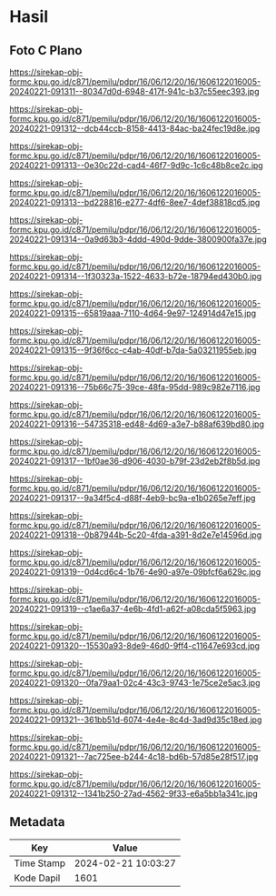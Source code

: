 # Hasil

## Foto C Plano

https://sirekap-obj-formc.kpu.go.id/c871/pemilu/pdpr/16/06/12/20/16/1606122016005-20240221-091311--80347d0d-6948-417f-941c-b37c55eec393.jpg

https://sirekap-obj-formc.kpu.go.id/c871/pemilu/pdpr/16/06/12/20/16/1606122016005-20240221-091312--dcb44ccb-8158-4413-84ac-ba24fec19d8e.jpg

https://sirekap-obj-formc.kpu.go.id/c871/pemilu/pdpr/16/06/12/20/16/1606122016005-20240221-091313--0e30c22d-cad4-46f7-9d9c-1c6c48b8ce2c.jpg

https://sirekap-obj-formc.kpu.go.id/c871/pemilu/pdpr/16/06/12/20/16/1606122016005-20240221-091313--bd228816-e277-4df6-8ee7-4def38818cd5.jpg

https://sirekap-obj-formc.kpu.go.id/c871/pemilu/pdpr/16/06/12/20/16/1606122016005-20240221-091314--0a9d63b3-4ddd-490d-9dde-3800900fa37e.jpg

https://sirekap-obj-formc.kpu.go.id/c871/pemilu/pdpr/16/06/12/20/16/1606122016005-20240221-091314--1f30323a-1522-4633-b72e-18794ed430b0.jpg

https://sirekap-obj-formc.kpu.go.id/c871/pemilu/pdpr/16/06/12/20/16/1606122016005-20240221-091315--65819aaa-7110-4d64-9e97-124914d47e15.jpg

https://sirekap-obj-formc.kpu.go.id/c871/pemilu/pdpr/16/06/12/20/16/1606122016005-20240221-091315--9f36f6cc-c4ab-40df-b7da-5a03211955eb.jpg

https://sirekap-obj-formc.kpu.go.id/c871/pemilu/pdpr/16/06/12/20/16/1606122016005-20240221-091316--75b66c75-39ce-48fa-95dd-989c982e7116.jpg

https://sirekap-obj-formc.kpu.go.id/c871/pemilu/pdpr/16/06/12/20/16/1606122016005-20240221-091316--54735318-ed48-4d69-a3e7-b88af639bd80.jpg

https://sirekap-obj-formc.kpu.go.id/c871/pemilu/pdpr/16/06/12/20/16/1606122016005-20240221-091317--1bf0ae36-d906-4030-b79f-23d2eb2f8b5d.jpg

https://sirekap-obj-formc.kpu.go.id/c871/pemilu/pdpr/16/06/12/20/16/1606122016005-20240221-091317--9a34f5c4-d88f-4eb9-bc9a-e1b0265e7eff.jpg

https://sirekap-obj-formc.kpu.go.id/c871/pemilu/pdpr/16/06/12/20/16/1606122016005-20240221-091318--0b87944b-5c20-4fda-a391-8d2e7e14596d.jpg

https://sirekap-obj-formc.kpu.go.id/c871/pemilu/pdpr/16/06/12/20/16/1606122016005-20240221-091319--0d4cd6c4-1b76-4e90-a97e-09bfcf6a629c.jpg

https://sirekap-obj-formc.kpu.go.id/c871/pemilu/pdpr/16/06/12/20/16/1606122016005-20240221-091319--c1ae6a37-4e6b-4fd1-a62f-a08cda5f5963.jpg

https://sirekap-obj-formc.kpu.go.id/c871/pemilu/pdpr/16/06/12/20/16/1606122016005-20240221-091320--15530a93-8de9-46d0-9ff4-c11647e693cd.jpg

https://sirekap-obj-formc.kpu.go.id/c871/pemilu/pdpr/16/06/12/20/16/1606122016005-20240221-091320--0fa79aa1-02c4-43c3-9743-1e75ce2e5ac3.jpg

https://sirekap-obj-formc.kpu.go.id/c871/pemilu/pdpr/16/06/12/20/16/1606122016005-20240221-091321--361bb51d-6074-4e4e-8c4d-3ad9d35c18ed.jpg

https://sirekap-obj-formc.kpu.go.id/c871/pemilu/pdpr/16/06/12/20/16/1606122016005-20240221-091321--7ac725ee-b244-4c18-bd6b-57d85e28f517.jpg

https://sirekap-obj-formc.kpu.go.id/c871/pemilu/pdpr/16/06/12/20/16/1606122016005-20240221-091312--1341b250-27ad-4562-9f33-e6a5bb1a341c.jpg


## Metadata

| Key        | Value               |
| ---------- | ------------------- |
| Time Stamp | 2024-02-21 10:03:27 |
| Kode Dapil | 1601                |



